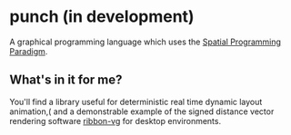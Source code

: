 # punch (in development)
A graphical programming language which uses the [Spatial Programming Paradigm](https://www.scribd.com/document/330109881/On-Spatial-Programming).

## What's in it for me?
You'll find a library useful for deterministic real time dynamic layout animation,( and a demonstrable example of the signed distance vector rendering software [ribbon-vg](https://github.com/Cawfree/ribbon-vg) for desktop environments.
